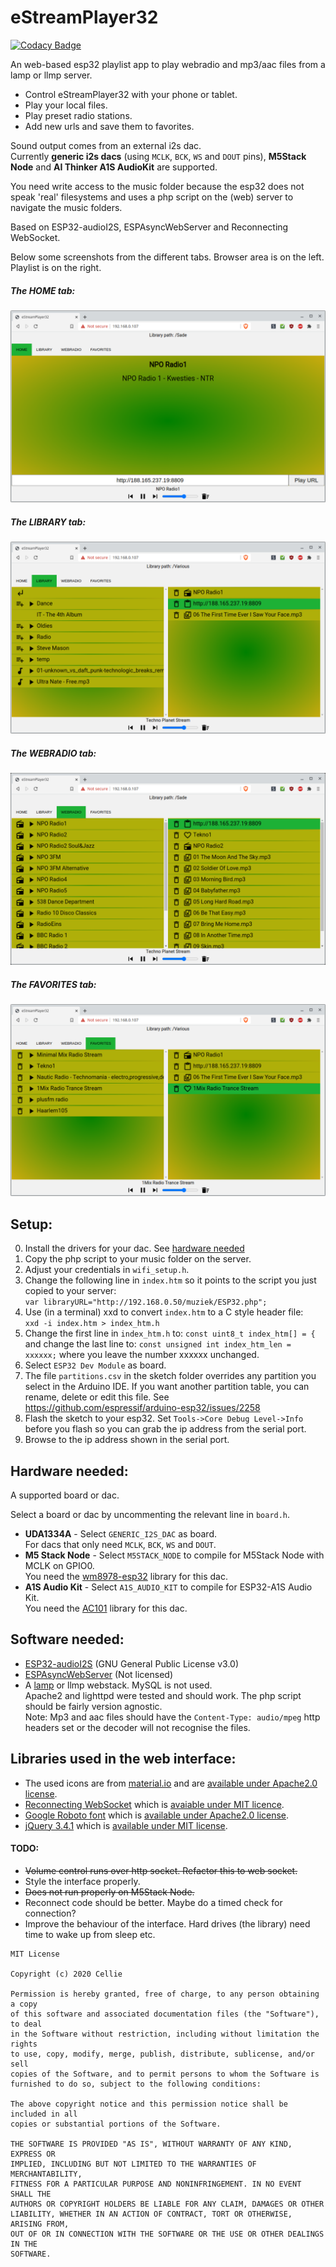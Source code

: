 # eStreamPlayer32

[![Codacy Badge](https://api.codacy.com/project/badge/Grade/09914153dbf84e17bd03149ed945e79c)](https://app.codacy.com/gh/CelliesProjects/eStreamPlayer32?utm_source=github.com&utm_medium=referral&utm_content=CelliesProjects/eStreamPlayer32&utm_campaign=Badge_Grade)

An web-based esp32 playlist app to play webradio and mp3/aac files from a lamp or llmp server.

- Control eStreamPlayer32 with your phone or tablet.
- Play your local files.
- Play preset radio stations.
- Add new urls and save them to favorites.

Sound output comes from an external i2s dac.<br>Currently <b>generic i2s dacs</b> (using `MCLK`, `BCK`, `WS` and `DOUT` pins), <b>M5Stack Node</b> and <b>AI Thinker A1S AudioKit</b> are supported.

You need write access to the music folder because the esp32 does not speak 'real' filesystems and uses a php script on the (web) server to navigate the music folders.

Based on ESP32-audioI2S, ESPAsyncWebServer and Reconnecting WebSocket.

Below some screenshots from the different tabs. Browser area is on the left. Playlist is on the right.

##### The HOME tab:
![home](img/home.png)

##### The LIBRARY tab:
![library](img/library.png)

##### The WEBRADIO tab:
![webradio](img/webradio.png)

##### The FAVORITES tab:
![favorites](img/favorites.png)

## Setup:

0. Install the drivers for your dac. See [hardware needed](#hardware-needed)
1. Copy the php script to your music folder on the server.
2. Adjust your credentials in `wifi_setup.h`.
3. Change the following line in `index.htm` so it points to the script you just copied to your server:
<br>`var libraryURL="http://192.168.0.50/muziek/ESP32.php";`
4. Use (in a terminal) xxd to convert `index.htm` to a C style header file:
<br>`xxd -i index.htm > index_htm.h`
5. Change the first line in `index_htm.h` to: `const uint8_t index_htm[] = {`
<br>and change the last line to: `const unsigned int index_htm_len = xxxxxx;`
where you leave the number xxxxxx unchanged.
6. Select `ESP32 Dev Module` as board.
7. The file `partitions.csv` in the sketch folder overrides any partition you select in the Arduino IDE. If you want another partition table, you can rename, delete or edit this file. See https://github.com/espressif/arduino-esp32/issues/2258
8. Flash the sketch to your esp32. Set `Tools->Core Debug Level->Info` before you flash so you can grab the ip address from the serial port.
9. Browse to the ip address shown in the serial port.

## Hardware needed:

A supported board or dac.

Select a board or dac by uncommenting the relevant line in `board.h`.

- <b>UDA1334A</b> - Select `GENERIC_I2S_DAC` as board.<br>For dacs that only need `MCLK`, `BCK`, `WS` and `DOUT`.
- <b>M5 Stack Node</b> - Select `M5STACK_NODE` to compile for M5Stack Node with MCLK on GPIO0.<br>You need the [wm8978-esp32](https://github.com/CelliesProjects/wm8978-esp32) library for this dac.
- <b>A1S Audio Kit</b> - Select `A1S_AUDIO_KIT` to compile for ESP32-A1S Audio Kit.<br>You need the [AC101](https://github.com/Yveaux/AC101) library for this dac.

## Software needed:

- [ESP32-audioI2S](https://github.com/schreibfaul1/ESP32-audioI2S) (GNU General Public License v3.0)
- [ESPAsyncWebServer](https://github.com/me-no-dev/ESPAsyncWebServer) (Not licensed)
- A [lamp](https://en.wikipedia.org/wiki/LAMP_%28software_bundle%29) or llmp webstack. MySQL is not used.
<br>Apache2 and lighttpd were tested and should work. The php script should be fairly version agnostic.
<br>Note: Mp3 and aac files should have the `Content-Type: audio/mpeg` http headers set or the decoder will not recognise the files.

## Libraries used in the web interface:

- The used icons are from [material.io](https://material.io/tools/icons/?style=baseline) and are [available under Apache2.0 license](https://www.apache.org/licenses/LICENSE-2.0.html).
- [Reconnecting WebSocket](https://github.com/joewalnes/reconnecting-websocket) which is [avaiable under MIT licence](https://github.com/joewalnes/reconnecting-websocket/blob/master/LICENSE.txt).
- [Google Roboto font](https://fonts.google.com/specimen/Roboto) which is [available under Apache2.0 license](https://www.apache.org/licenses/LICENSE-2.0.html).
- [jQuery 3.4.1](https://code.jquery.com/jquery-3.4.1.js) which is [available under MIT license](https://jquery.org/license/).

#### TODO:

- <strike>Volume control runs over http socket. Refactor this to web socket.</strike>
- Style the interface properly.
- <strike>Does not run properly on M5Stack Node.</strike>
- Reconnect code should be better. Maybe do a timed check for connection?
- Improve the behaviour of the interface. Hard drives (the library) need time to wake up from sleep etc.


````
MIT License

Copyright (c) 2020 Cellie

Permission is hereby granted, free of charge, to any person obtaining a copy
of this software and associated documentation files (the "Software"), to deal
in the Software without restriction, including without limitation the rights
to use, copy, modify, merge, publish, distribute, sublicense, and/or sell
copies of the Software, and to permit persons to whom the Software is
furnished to do so, subject to the following conditions:

The above copyright notice and this permission notice shall be included in all
copies or substantial portions of the Software.

THE SOFTWARE IS PROVIDED "AS IS", WITHOUT WARRANTY OF ANY KIND, EXPRESS OR
IMPLIED, INCLUDING BUT NOT LIMITED TO THE WARRANTIES OF MERCHANTABILITY,
FITNESS FOR A PARTICULAR PURPOSE AND NONINFRINGEMENT. IN NO EVENT SHALL THE
AUTHORS OR COPYRIGHT HOLDERS BE LIABLE FOR ANY CLAIM, DAMAGES OR OTHER
LIABILITY, WHETHER IN AN ACTION OF CONTRACT, TORT OR OTHERWISE, ARISING FROM,
OUT OF OR IN CONNECTION WITH THE SOFTWARE OR THE USE OR OTHER DEALINGS IN THE
SOFTWARE.
````
